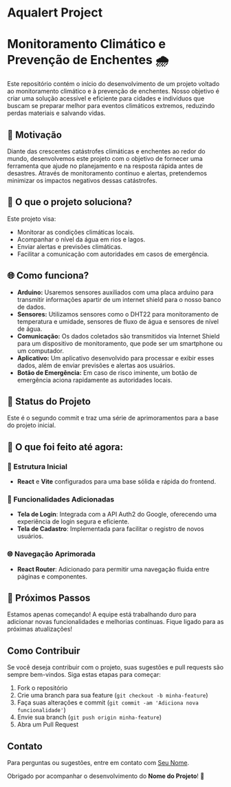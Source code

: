 # Aqualert Project

# Monitoramento Climático e Prevenção de Enchentes 🌧️

Este repositório contém o início do desenvolvimento de um projeto voltado ao monitoramento climático e à prevenção de enchentes. Nosso objetivo é criar uma solução acessível e eficiente para cidades e indivíduos que buscam se preparar melhor para eventos climáticos extremos, reduzindo perdas materiais e salvando vidas.

## 🛑 Motivação

Diante das crescentes catástrofes climáticas e enchentes ao redor do mundo, desenvolvemos este projeto com o objetivo de fornecer uma ferramenta que ajude no planejamento e na resposta rápida antes de desastres. Através de monitoramento contínuo e alertas, pretendemos minimizar os impactos negativos dessas catástrofes.

## 🔧 O que o projeto soluciona?

Este projeto visa:
- Monitorar as condições climáticas locais.
- Acompanhar o nível da água em rios e lagos.
- Enviar alertas e previsões climáticas.
- Facilitar a comunicação com autoridades em casos de emergência.

## 🌐 Como funciona?
- **Arduino:** Usaremos sensores auxiliados com uma placa arduino para transmitir informações apartir de um internet shield para o nosso banco de dados.
- **Sensores:** Utilizamos sensores como o DHT22 para monitoramento de temperatura e umidade, sensores de fluxo de água e sensores de nível de água.
- **Comunicação:** Os dados coletados são transmitidos via Internet Shield para um dispositivo de monitoramento, que pode ser um smartphone ou um computador.
- **Aplicativo:** Um aplicativo desenvolvido para processar e exibir esses dados, além de enviar previsões e alertas aos usuários.
- **Botão de Emergência:** Em caso de risco iminente, um botão de emergência aciona rapidamente as autoridades locais.

## 🚧 Status do Projeto

Este é o segundo commit e traz uma série de aprimoramentos para a base do projeto inicial.

## 🚀 O que foi feito até agora:

### 🎨 Estrutura Inicial
- **React** e **Vite** configurados para uma base sólida e rápida do frontend.

### 🔧 Funcionalidades Adicionadas
- **Tela de Login**: Integrada com a API Auth2 do Google, oferecendo uma experiência de login segura e eficiente.
- **Tela de Cadastro**: Implementada para facilitar o registro de novos usuários.

### 🌐 Navegação Aprimorada
- **React Router**: Adicionado para permitir uma navegação fluida entre páginas e componentes.

## 🚀 Próximos Passos
Estamos apenas começando! A equipe está trabalhando duro para adicionar novas funcionalidades e melhorias contínuas. Fique ligado para as próximas atualizações!

## Como Contribuir
Se você deseja contribuir com o projeto, suas sugestões e pull requests são sempre bem-vindos. Siga estas etapas para começar:
1. Fork o repositório
2. Crie uma branch para sua feature (`git checkout -b minha-feature`)
3. Faça suas alterações e commit (`git commit -am 'Adiciona nova funcionalidade'`)
4. Envie sua branch (`git push origin minha-feature`)
5. Abra um Pull Request

## Contato
Para perguntas ou sugestões, entre em contato com [Seu Nome](mailto:seunome@example.com).

Obrigado por acompanhar o desenvolvimento do **Nome do Projeto**! 🚀